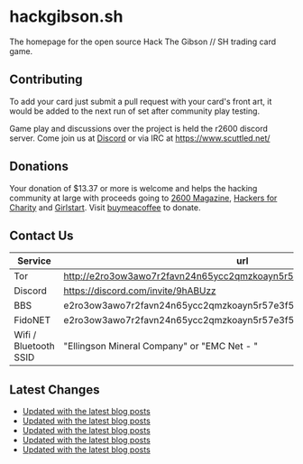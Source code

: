 # hackgibson.sh
The homepage for the open source Hack The Gibson // SH trading card game.


## Contributing

To add your card just submit a pull request with your card's front art, it would be added to the next run of set after community play testing.

Game play and discussions over the project is held the r2600 discord server. Come join us at [Discord](https://discord.com/invite/9hABUzz) or via IRC at https://www.scuttled.net/


## Donations

Your donation of $13.37 or more is welcome and helps the hacking community at large with proceeds going to [2600 Magazine](https://2600.com/), [Hackers for Charity](https://hackersforcharity.org) and [Girlstart](https://girlstart.org).  Visit [buymeacoffee](https://www.buymeacoffee.com/hackgibson.sh) to donate.


## Contact Us

Service | url
-|-
Tor | http://e2ro3ow3awo7r2favn24n65ycc2qmzkoayn5r57e3f56nvjwdcgg32ad.onion
Discord | https://discord.com/invite/9hABUzz
BBS | e2ro3ow3awo7r2favn24n65ycc2qmzkoayn5r57e3f56nvjwdcgg32ad.onion:23
FidoNET | e2ro3ow3awo7r2favn24n65ycc2qmzkoayn5r57e3f56nvjwdcgg32ad.onion:24554
Wifi / Bluetooth SSID | "Ellingson Mineral Company" or "EMC Net - <fidonet address>"

## Latest Changes
<!-- BLOG-POST-LIST:START -->
- [Updated with the latest blog posts](https://github.com/DFW2600/hackgibson.sh/commit/114bba6c0c958241d8d12c114e2fb406224ae87e)
- [Updated with the latest blog posts](https://github.com/DFW2600/hackgibson.sh/commit/65c864fb26ad07326f36d5278dc1b63468ca64b8)
- [Updated with the latest blog posts](https://github.com/DFW2600/hackgibson.sh/commit/bc832757bd4fa2393c0488d334ccc06e5e55953b)
- [Updated with the latest blog posts](https://github.com/DFW2600/hackgibson.sh/commit/9759e40155f05c916f9e2c26a9630a03eba64c37)
- [Updated with the latest blog posts](https://github.com/DFW2600/hackgibson.sh/commit/58f1eef5332879e4101dd7f7622b64b499e037b9)
<!-- BLOG-POST-LIST:END -->

